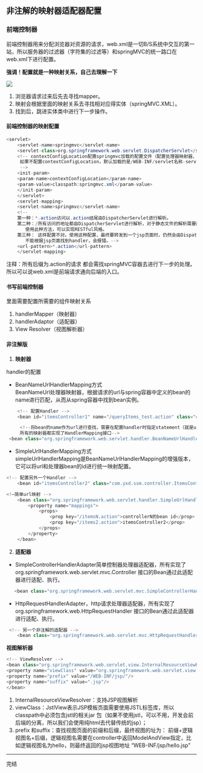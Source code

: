 ## 非注解的映射器适配器配置

### 前端控制器
前端控制器用来分配浏览器对资源的请求，web.xml是一切B/S系统中交互的第一站，所以服务器的过滤器（字符集的过滤等）和springMVC的统一路口在web.xml下进行配置。

**强调！配置就是一种映射关系，自己去理解一下**

![](http://i.imgur.com/yCL3WFu.png)

1. 浏览器请求过来后先去寻找mapper。
2. 映射会根据里面的映射关系去寻找相对应得实体（springMVC.XML）。
3. 找到后，跳进实体类中进行下一步操作。

#### 前端控制器的映射配置
```java
<servlet>
    <servlet-name>springmvc</servlet-name>
    <servlet-class>org.springframework.web.servlet.DispatcherServlet</servlet-class>
    <!-- contextConfigLocation配置springmvc加载的配置文件（配置处理器映射器、适配器等等）
     如果不配置contextConfigLocation，默认加载的是/WEB-INF/servlet名称-servlet.xml（springmvc-servlet.xml）
     -->
    <init-param>
    <param-name>contextConfigLocation</param-name>
    <param-value>classpath:springmvc.xml</param-value>
    </init-param>
    </servlet>
    <servlet-mapping>
    <servlet-name>springmvc</servlet-name>
    <!--
    第一种：*.action访问以.action结尾由DispatcherServlet进行解析。
    第二种：/所有访问的地址都由DispatcherServlet进行解析，对于静态文件的解析需要配置不让DispatcherServlet进行解析
       使用此种方法，可以实现RESTful风格。
    第三种： 这样配置不对。使用这种配置，最终要转发到一个jsp页面时，仍然会由DispatcherServlet解析jsp页面，
       不能根据jsp页面找到handler，会报错。-->
    <url-pattern>*.action</url-pattern>  
    </servlet-mapping>
```

注释：所有后缀为.action的请求 都会需找springMVC容器去进行下一步的处理。所以可以说web.xml是前端请求通向后端的入口。

#### 书写前端控制器

里面需要配置所需要的组件映射关系
1. handlerMapper（映射器）
2.  handlerAdaptor（适配器）
3.  View Resolver（视图解析器）


#### 非注解版

1. **映射器**

handler的配置
- BeanNameUrlHandlerMapping方式<br/>
	BeanNameUrl处理器映射器，根据请求的url与spring容器中定义的bean的name进行匹配，从而从spring容器中找到bean实例。
```java
    <!-- 配置Handler -->
    <bean id="itemsController1" name="/queryItems_test.action" class="com.yxd.ssm.controller.ItemsController1" />
```
```java
	 <!--将bean的name作为url进行查找，需要在配置handler时指定statement（就是url）
     所有的映射器都实现了HandlerMapping接口-->
 <bean class="org.springframework.web.servlet.handler.BeanNameUrlHandlerMapping" />
```
- SimpleUrlHandlerMapping方式<br/>
simpleUrlHandlerMapping是BeanNameUrlHandlerMapping的增强版本，它可以将url和处理器bean的id进行统一映射配置。 
```java
<!-- 配置另外一个Handler -->
    <bean id="itemsController2" class="com.yxd.ssm.controller.ItemsController2" />
```

```java
<!—简单url映射 -->
	<bean class="org.springframework.web.servlet.handler.SimpleUrlHandlerMapping">
		<property name="mappings">
			<props>
				<prop key="/itemsN.action">controllerN的bean id</prop>
				<prop key="/items2.action">itemsController2</prop>
			</props>
		</property>
	</bean>
```
	
2. **适配器**
- SimpleControllerHandlerAdapter简单控制器处理器适配器，所有实现了org.springframework.web.servlet.mvc.Controller 接口的Bean通过此适配器进行适配、执行。
```java <!-- 注解的适配器 -->
   <bean class="org.springframework.web.servlet.mvc.SimpleControllerHandlerAdapter" />
```
- HttpRequestHandlerAdapter，http请求处理器适配器，所有实现了org.springframework.web.HttpRequestHandler 接口的Bean通过此适配器进行适配、执行。
```java
 <!-- 另一个非注解的适配器 -->
    <bean class="org.springframework.web.servlet.mvc.HttpRequestHandlerAdapter" />
```

**视图解析器**
```java
<!-- ViewResolver -->
<bean class="org.springframework.web.servlet.view.InternalResourceViewResolver">
<property name="viewClass" value="org.springframework.web.servlet.view.JstlView"/>
<property name="prefix" value="/WEB-INF/jsp/"/>
<property name="suffix" value=".jsp"/>
</bean>
```
1. InternalResourceViewResolver：支持JSP视图解析
2. viewClass：JstlView表示JSP模板页面需要使用JSTL标签库，所以classpath中必须包含jstl的相关jar 包（如果不使用jstl，可以不用，开发会前后端的分离，所以我们会使用纯html去代替传统的jsp）；
3. prefix 和suffix：查找视图页面的前缀和后缀，最终视图的址为：
前缀+逻辑视图名+后缀，逻辑视图名需要在controller中返回ModelAndView指定，比如逻辑视图名为hello，则最终返回的jsp视图地址 “WEB-INF/jsp/hello.jsp”


-----
完结